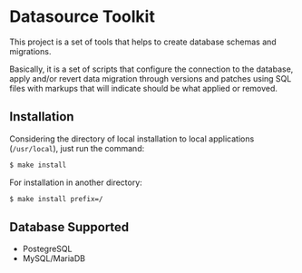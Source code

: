 Datasource Toolkit
==================

This project is a set of tools that helps to create database schemas and
migrations.

Basically, it is a set of scripts that configure the connection to the
database, apply and/or revert data migration through versions and patches using
SQL files with markups that will indicate should be what applied or removed.

## Installation

Considering the directory of local installation to local applications
(`/usr/local`), just run the command:

```sh
$ make install
```

For installation in another directory:

```sh
$ make install prefix=/
```

## Database Supported

- PostegreSQL
- MySQL/MariaDB
